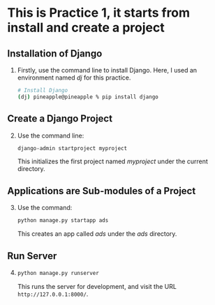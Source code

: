 # This is Practice 1, it starts from install and create a project

## Installation of Django

1. Firstly, use the command line to install Django. Here, I used an environment named _dj_ for this practice. 
    ```bash
    # Install Django
    (dj) pineapple@pineapple % pip install django
    ```

## Create a Django Project

2. Use the command line:
    ```bash
    django-admin startproject myproject
    ```
    This initializes the first project named _myproject_ under the current directory.

## Applications are Sub-modules of a Project

3. Use the command:
    ```bash
    python manage.py startapp ads
    ```
    This creates an app called _ads_ under the _ads_ directory.

## Run Server

4.  ```bash
    python manage.py runserver
    ```
    This runs the server for development, and visit the URL `http://127.0.0.1:8000/`.

